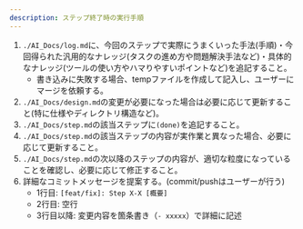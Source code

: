 ```yaml
---
description: ステップ終了時の実行手順
---
```


1. `./AI_Docs/log.md`に、今回のステップで実際にうまくいった手法(手順)・今回得られた汎用的なナレッジ(タスクの進め方や問題解決手法など)・具体的なナレッジ(ツールの使い方やハマりやすいポイントなど)を追記すること。
   - 書き込みに失敗する場合、tempファイルを作成して記入し、ユーザーにマージを依頼する。
2. `./AI_Docs/design.md`の変更が必要になった場合は必要に応じて更新すること(特に仕様やディレクトリ構造など)。
3. `./AI_Docs/step.md`の該当ステップに`(done)`を追記すること。
4. `./AI_Docs/step.md`の該当ステップの内容が実作業と異なった場合、必要に応じて更新すること。
5. `./AI_Docs/step.md`の次以降のステップの内容が、適切な粒度になっていることを確認し、必要に応じて修正すること。
6. 詳細なコミットメッセージを提案する。(commit/pushはユーザーが行う)
   - 1行目: `[feat/fix]: Step X-X [概要]`
   - 2行目: 空行
   - 3行目以降: 変更内容を箇条書き（`- xxxxx`）で詳細に記述
